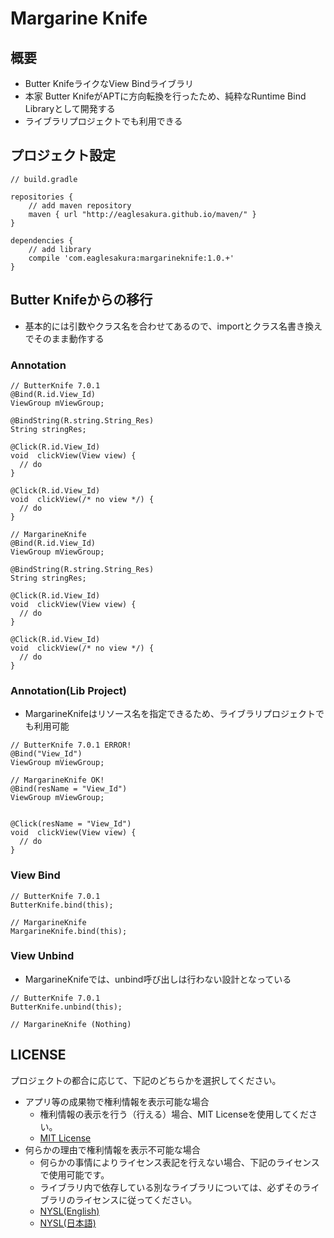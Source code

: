 # Margarine Knife

## 概要

 * Butter KnifeライクなView Bindライブラリ
 * 本家 Butter KnifeがAPTに方向転換を行ったため、純粋なRuntime Bind Libraryとして開発する
 * ライブラリプロジェクトでも利用できる

## プロジェクト設定

```
// build.gradle

repositories {
    // add maven repository
    maven { url "http://eaglesakura.github.io/maven/" }
}

dependencies {
    // add library
    compile 'com.eaglesakura:margarineknife:1.0.+'
}
```

## Butter Knifeからの移行

 * 基本的には引数やクラス名を合わせてあるので、importとクラス名書き換えでそのまま動作する

### Annotation

```
// ButterKnife 7.0.1
@Bind(R.id.View_Id)
ViewGroup mViewGroup;

@BindString(R.string.String_Res)
String stringRes;

@Click(R.id.View_Id)
void  clickView(View view) {
  // do
}

@Click(R.id.View_Id)
void  clickView(/* no view */) {
  // do
}
```

```
// MargarineKnife
@Bind(R.id.View_Id)
ViewGroup mViewGroup;

@BindString(R.string.String_Res)
String stringRes;

@Click(R.id.View_Id)
void  clickView(View view) {
  // do
}

@Click(R.id.View_Id)
void  clickView(/* no view */) {
  // do
}
```

### Annotation(Lib Project)

 * MargarineKnifeはリソース名を指定できるため、ライブラリプロジェクトでも利用可能

```
// ButterKnife 7.0.1 ERROR!
@Bind("View_Id")
ViewGroup mViewGroup;
```

```
// MargarineKnife OK!
@Bind(resName = "View_Id")
ViewGroup mViewGroup;


@Click(resName = "View_Id")
void  clickView(View view) {
  // do
}
```

### View Bind

```
// ButterKnife 7.0.1
ButterKnife.bind(this);
```

```
// MargarineKnife
MargarineKnife.bind(this);
```

### View Unbind

 * MargarineKnifeでは、unbind呼び出しは行わない設計となっている

```
// ButterKnife 7.0.1
ButterKnife.unbind(this);
```

```
// MargarineKnife (Nothing)
```

## LICENSE

プロジェクトの都合に応じて、下記のどちらかを選択してください。

* アプリ等の成果物で権利情報を表示可能な場合
	* 権利情報の表示を行う（行える）場合、MIT Licenseを使用してください。
	* [MIT License](LICENSE-MIT.txt)
* 何らかの理由で権利情報を表示不可能な場合
	* 何らかの事情によりライセンス表記を行えない場合、下記のライセンスで使用可能です。
	* ライブラリ内で依存している別なライブラリについては、必ずそのライブラリのライセンスに従ってください。
	* [NYSL(English)](LICENSE-NYSL-eng.txt)
	* [NYSL(日本語)](LICENSE-NYSL-jpn.txt)
